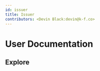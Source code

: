 ```yaml
---
id: issuer
title: Issuer
contributors: <Devin Black:devin@k-f.co>
---
```


# User Documentation 

## Explore
